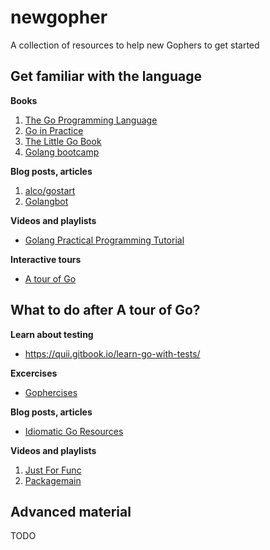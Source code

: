 # newgopher
A collection of resources to help new Gophers to get started

## Get familiar with the language
**Books**
1. [The Go Programming Language](https://www.amazon.co.uk/Programming-Language-Addison-Wesley-Professional-Computing/dp/0134190440)
1. [Go in Practice](https://www.amazon.co.uk/Go-Practice-Matt-Butcher/dp/1633430073/ref=pd_lpo_sbs_14_t_0?_encoding=UTF8&psc=1&refRID=BNRMJ75M282E1PJTW3Y1)
1. [The Little Go Book](https://www.openmymind.net/The-Little-Go-Book/)
1. [Golang bootcamp](http://www.golangbootcamp.com/)

**Blog posts, articles**
1. [alco/gostart](https://github.com/alco/gostart)
1. [Golangbot](https://golangbot.com/learn-golang-series/)

**Videos and playlists**
- [Golang Practical Programming Tutorial](https://www.youtube.com/playlist?list=PLQVvvaa0QuDeF3hP0wQoSxpkqgRcgxMqX)

**Interactive tours**
- [A tour of Go](https://tour.golang.org/welcome/1)

## What to do after A tour of Go?
**Learn about testing**
- https://quii.gitbook.io/learn-go-with-tests/

**Excercises**
- [Gophercises](https://gophercises.com/)

**Blog posts, articles**
- [Idiomatic Go Resources](https://medium.com/@dgryski/idiomatic-go-resources-966535376dba)


**Videos and playlists**
1. [Just For Func](https://www.youtube.com/channel/UC_BzFbxG2za3bp5NRRRXJSw)
1. [Packagemain](https://www.youtube.com/channel/UCI39wKG8GQnuzFPN5SM55qw)

## Advanced material
TODO

